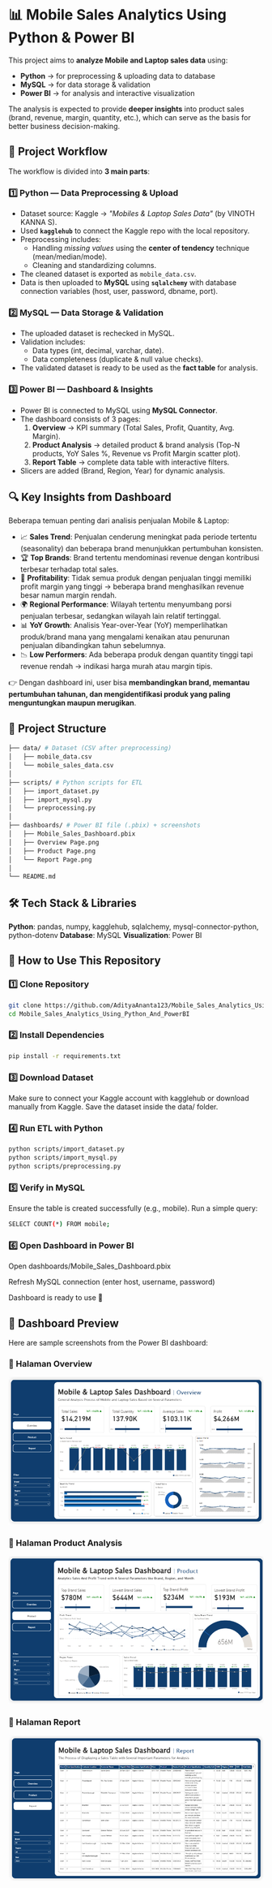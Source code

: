 # 📊 Mobile Sales Analytics Using Python & Power BI

This project aims to **analyze Mobile and Laptop sales data** using:  
- **Python** → for preprocessing & uploading data to database  
- **MySQL** → for data storage & validation  
- **Power BI** → for analysis and interactive visualization  

The analysis is expected to provide **deeper insights** into product sales (brand, revenue, margin, quantity, etc.), which can serve as the basis for better business decision-making.  

## 🚀 Project Workflow
The workflow is divided into **3 main parts**:  

### 1️⃣ Python — Data Preprocessing & Upload
- Dataset source: Kaggle → *"Mobiles & Laptop Sales Data"* (by VINOTH KANNA S).  
- Used **`kagglehub`** to connect the Kaggle repo with the local repository.  
- Preprocessing includes:
  - Handling *missing values* using the **center of tendency** technique (mean/median/mode).  
  - Cleaning and standardizing columns.  
- The cleaned dataset is exported as `mobile_data.csv`.  
- Data is then uploaded to **MySQL** using **`sqlalchemy`** with database connection variables (host, user, password, dbname, port).  

### 2️⃣ MySQL — Data Storage & Validation
- The uploaded dataset is rechecked in MySQL.  
- Validation includes:
  - Data types (int, decimal, varchar, date).  
  - Data completeness (duplicate & null value checks).  
- The validated dataset is ready to be used as the **fact table** for analysis.  

### 3️⃣ Power BI — Dashboard & Insights
- Power BI is connected to MySQL using **MySQL Connector**.  
- The dashboard consists of 3 pages:
  1. **Overview** → KPI summary (Total Sales, Profit, Quantity, Avg. Margin).  
  2. **Product Analysis** → detailed product & brand analysis (Top-N products, YoY Sales %, Revenue vs Profit Margin scatter plot).  
  3. **Report Table** → complete data table with interactive filters.  
- Slicers are added (Brand, Region, Year) for dynamic analysis.

## 🔍 Key Insights from Dashboard

Beberapa temuan penting dari analisis penjualan Mobile & Laptop:

- 📈 **Sales Trend**: Penjualan cenderung meningkat pada periode tertentu (seasonality) dan beberapa brand menunjukkan pertumbuhan konsisten.
- 🏆 **Top Brands**: Brand tertentu mendominasi revenue dengan kontribusi terbesar terhadap total sales.
- 💸 **Profitability**: Tidak semua produk dengan penjualan tinggi memiliki profit margin yang tinggi → beberapa brand menghasilkan revenue besar namun margin rendah.
- 🌍 **Regional Performance**: Wilayah tertentu menyumbang porsi penjualan terbesar, sedangkan wilayah lain relatif tertinggal.
- 📊 **YoY Growth**: Analisis Year-over-Year (YoY) memperlihatkan produk/brand mana yang mengalami kenaikan atau penurunan penjualan dibandingkan tahun sebelumnya.
- 📉 **Low Performers**: Ada beberapa produk dengan quantity tinggi tapi revenue rendah → indikasi harga murah atau margin tipis.

👉 Dengan dashboard ini, user bisa **membandingkan brand, memantau pertumbuhan tahunan, dan mengidentifikasi produk yang paling menguntungkan maupun merugikan**.

## 📂 Project Structure
```bash
├── data/ # Dataset (CSV after preprocessing)
│   ├── mobile_data.csv
│   └── mobile_sales_data.csv
│
├── scripts/ # Python scripts for ETL
│   ├── import_dataset.py
│   ├── import_mysql.py
│   └── preprocessing.py
│
├── dashboards/ # Power BI file (.pbix) + screenshots
│   ├── Mobile_Sales_Dashboard.pbix
│   ├── Overview Page.png
│   ├── Product Page.png
│   └── Report Page.png
│
└── README.md
```
## 🛠️ Tech Stack & Libraries
**Python**: pandas, numpy, kagglehub, sqlalchemy, mysql-connector-python, python-dotenv
**Database**: MySQL
**Visualization**: Power BI

## 📌 How to Use This Repository

### 1️⃣ Clone Repository
```bash
git clone https://github.com/AdityaAnanta123/Mobile_Sales_Analytics_Using_Python_And_PowerBI.git
cd Mobile_Sales_Analytics_Using_Python_And_PowerBI
```

### 2️⃣ Install Dependencies
```bash
pip install -r requirements.txt
```

### 3️⃣ Download Dataset
Make sure to connect your Kaggle account with kagglehub or download manually from Kaggle.
Save the dataset inside the data/ folder.

### 4️⃣ Run ETL with Python
```bash
python scripts/import_dataset.py
python scripts/import_mysql.py
python scripts/preprocessing.py
```

### 5️⃣ Verify in MySQL
Ensure the table is created successfully (e.g., mobile).
Run a simple query:
```bash
SELECT COUNT(*) FROM mobile;
```

### 6️⃣ Open Dashboard in Power BI
Open dashboards/Mobile_Sales_Dashboard.pbix

Refresh MySQL connection (enter host, username, password)

Dashboard is ready to use 🚀

## 📸 Dashboard Preview
Here are sample screenshots from the Power BI dashboard:
### 📌 Halaman Overview
![Overview Dashboard](https://github.com/AdityaAnanta123/Mobile_Sales_Analytics_Using_Python_And_PowerBI/blob/main/dashboards/Overview%20Page.png)

### 📌 Halaman Product Analysis
![Product Dashboard](https://github.com/AdityaAnanta123/Mobile_Sales_Analytics_Using_Python_And_PowerBI/blob/main/dashboards/Product%20Page.png)

### 📌 Halaman Report
![Report Dashboard](https://github.com/AdityaAnanta123/Mobile_Sales_Analytics_Using_Python_And_PowerBI/blob/main/dashboards/Report%20Page.png)






